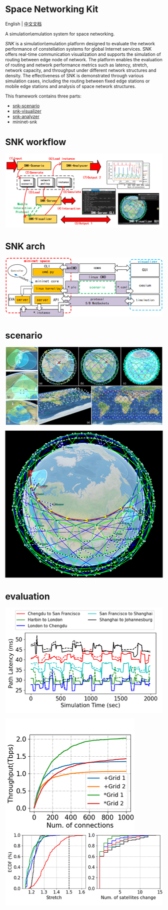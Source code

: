 # Space Networking Kit

English | [中文文档](README_ch.md)

A simulation\emulation system for space networking.



*SNK* is a simulation\emulation  platform designed to evaluate the network performance of constellation systems for global Internet services.  SNK offers real-time communication visualization and supports the simulation of routing between edge node of network.  The platform enables the evaluation of routing and network performance metrics such as latency, stretch, network capacity, and throughput under different network structures and density.   The effectiveness of SNK is demonstrated through various simulation cases, including the routing between fixed edge stations or mobile edge stations and analysis of space network structures.

This framework contains three parts:
- [snk-scenario](https://github.com/xdr940/snk-scenario)
- [snk-visualizer](https://github.com/xdr940/snk-visualizer)
- [snk-analyzer](https://github.com/xdr940/snk-analyzer)
- mininet-snk 


# SNK workflow

![](./fig/wkfl.png)

# SNK arch

![](./fig/framework.png)




# scenario

![](./fig/sce_abs.png)

![](./fig/har2lon.png)


# evaluation
![](./fig/cities.png)

![](./fig/loads_thp.png)
![](./fig/stretch_evo.png)
